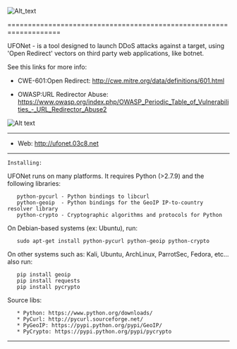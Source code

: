   ![Alt_text](http://ufonet.03c8.net/ufonet/ufonet-gui4_small.png "UFONet Botnet Attacking Map")

=================================================================== 

  UFONet - is a tool designed to launch DDoS attacks against a target, 
  using 'Open Redirect' vectors on third party web applications, like botnet.

  See this links for more info:

   - CWE-601:Open Redirect: 
     http://cwe.mitre.org/data/definitions/601.html

   - OWASP:URL Redirector Abuse: 
     https://www.owasp.org/index.php/OWASP_Periodic_Table_of_Vulnerabilities_-_URL_Redirector_Abuse2

  ![Alt text](http://ufonet.03c8.net/ufonet/ufonet-schema.png "UFONet Schema")

----------

 + Web:  http://ufonet.03c8.net

----------

    Installing:

  UFONet runs on many platforms.  It requires Python (>2.7.9) and the following libraries:

       python-pycurl - Python bindings to libcurl
       python-geoip  - Python bindings for the GeoIP IP-to-country resolver library
       python-crypto - Cryptographic algorithms and protocols for Python

  On Debian-based systems (ex: Ubuntu), run: 

       sudo apt-get install python-pycurl python-geoip python-crypto

  On other systems such as: Kali, Ubuntu, ArchLinux, ParrotSec, Fedora, etc... also run:

       pip install geoip 
       pip install requests
       pip install pycrypto

  Source libs:

       * Python: https://www.python.org/downloads/
       * PyCurl: http://pycurl.sourceforge.net/
       * PyGeoIP: https://pypi.python.org/pypi/GeoIP/
       * PyCrypto: https://pypi.python.org/pypi/pycrypto

----------
